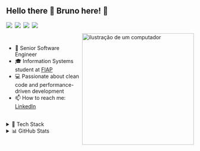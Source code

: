## Hello there 👋 Bruno here! 🚀

<div style="display: flex; gap: 0.5em; margin-bottom: 1em;">
  <img src="https://img.shields.io/badge/-Full%20Stack-blue?style=flat&color=grey"/>
  <img src="https://img.shields.io/badge/-TypeScript-blue?style=flat&color=grey"/>
  <img src="https://img.shields.io/badge/-Go-blue?style=flat&color=grey"/>
  <img src="https://img.shields.io/badge/-Cloud-blue?style=flat&color=grey"/>
</div>

<img src="https://raw.githubusercontent.com/MicaelliMedeiros/micaellimedeiros/master/image/computer-illustration.png" alt="ilustração de um computador" min-width="300px" max-width="300px" width="300px" align="right" style="margin-bottom: 10px;">

<br>

- 🚀 Senior Software Engineer
- 🎓 Information Systems student at [FIAP](https://www.fiap.com.br/online/graduacao/bacharelado/sistemas-de-informacao/)
- 💻 Passionate about clean code and performance-driven development
- 📫 How to reach me: [LinkedIn](https://www.linkedin.com/in/brunownk)

<br>

<details>
<summary>💼 Tech Stack</summary>

<span> <span/>

<div style="display: flex; flex-direction: column; gap: 0.5em;">
  <div>
    <strong>Languages</strong>
    <p style="margin: 0;">
      <img src="https://img.shields.io/badge/TypeScript-444C56?style=flat&logo=typescript&logoColor=white" />
      <img src="https://img.shields.io/badge/Go-444C56?style=flat&logo=go&logoColor=white" />
    </p>
  </div>

  <div>
    <strong>Frontend</strong>
    <p style="margin: 0;">
      <img src="https://img.shields.io/badge/React-444C56?style=flat&logo=react&logoColor=white" />
      <img src="https://img.shields.io/badge/Next.js-444C56?style=flat&logo=next.js&logoColor=white" />
      <img src="https://img.shields.io/badge/React%20Native-444C56?style=flat&logo=react&logoColor=white" />
      <img src="https://img.shields.io/badge/Electron-444C56?style=flat&logo=electron&logoColor=white" />
    </p>
  </div>

  <div>
    <strong>Backend</strong>
    <p style="margin: 0;">
      <img src="https://img.shields.io/badge/Node.js-444C56?style=flat&logo=nodedotjs&logoColor=white" />
      <img src="https://img.shields.io/badge/Express-444C56?style=flat&logo=express&logoColor=white" />
      <img src="https://img.shields.io/badge/NestJS-444C56?style=flat&logo=nestjs&logoColor=white" />
      <img src="https://img.shields.io/badge/Gin-444C56?style=flat&logo=go&logoColor=white" />
      <img src="https://img.shields.io/badge/Echo-444C56?style=flat&logo=go&logoColor=white" />
      <img src="https://img.shields.io/badge/Fiber-444C56?style=flat&logo=go&logoColor=white" />
    </p>
  </div>

  <div>
    <strong>Cloud & Infrastructure</strong>
    <p style="margin: 0;">
      <img src="https://img.shields.io/badge/AWS-444C56?style=flat&logo=amazon-aws&logoColor=white" />
      <img src="https://img.shields.io/badge/Docker-444C56?style=flat&logo=docker&logoColor=white" />
      <img src="https://img.shields.io/badge/Kubernetes-444C56?style=flat&logo=kubernetes&logoColor=white" />
      <img src="https://img.shields.io/badge/GitHub%20Actions-444C56?style=flat&logo=github-actions&logoColor=white" />
      <img src="https://img.shields.io/badge/Nginx-444C56?style=flat&logo=nginx&logoColor=white" />
    </p>
  </div>

  <div>
    <strong>Databases</strong>
    <p style="margin: 0;">
      <img src="https://img.shields.io/badge/MongoDB-444C56?style=flat&logo=mongodb&logoColor=white" />
      <img src="https://img.shields.io/badge/PostgreSQL-444C56?style=flat&logo=postgresql&logoColor=white" />
      <img src="https://img.shields.io/badge/Redis-444C56?style=flat&logo=redis&logoColor=white" />
    </p>
  </div>

  <div>
    <strong>Message Brokers</strong>
    <p style="margin: 0;">
      <img src="https://img.shields.io/badge/RabbitMQ-444C56?style=flat&logo=rabbitmq&logoColor=white" />
      <img src="https://img.shields.io/badge/Kafka-444C56?style=flat&logo=apachekafka&logoColor=white" />
    </p>
  </div>
</div>

<span> <span/>
</details>

<details>
<summary>📊 GitHub Stats</summary>

<span> <span/>

<div style="display: flex; flex-wrap: wrap; gap: 1em;">
  <img height="160" src="https://github-readme-stats.vercel.app/api?username=brunownk&theme=material-palenight&show_icons=true&hide_border=true&include_all_commits=true&count_private=true&border_radius=10" />
  <img height="160" src="https://github-readme-stats.vercel.app/api/top-langs/?username=brunownk&theme=material-palenight&hide_border=true&layout=compact&border_radius=10" />
  <img height="160" src="https://github-readme-streak-stats.herokuapp.com/?user=brunownk&theme=material-palenight&hide_border=true&border_radius=10" />
</div>

<br>
</details>
